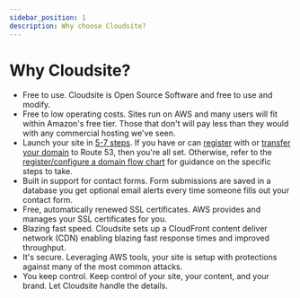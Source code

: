 ```yaml
---
sidebar_position: 1
description: Why choose Cloudsite?
---
```

# Why Cloudsite?

- <span class="callout">Free to use.</span> Cloudsite is Open Source Software and free to use and modify.
- <span class="callout">Free to low operating costs.</span> Sites run on AWS and many users will fit within Amazon's free tier. Those that don't will pay less than they would with any commercial hosting we've seen.
- <span class="callout">Launch your site in [5-7 steps](/docs/get-started/overview).</span> If you have or can [register](/docs/user-guides/domain-name-management#register-your-domain-name) with or [transfer your domain](/docs/user-guides/domain-name-management#transfer-a-domain-to-route-53) to Route 53, then you're all set. Otherwise, refer to the [register/configure a domain flow chart](/docs/get-started/register-configure-a-domain) for guidance on the specific steps to take.
- <span class="callout">Built in support for contact forms.</span> Form submissions are saved in a database you get optional email alerts every time someone fills out your contact form.
- <span class="callout">Free, automatically renewed SSL certificates.</span> AWS provides and manages your SSL certificates for you.
- <span class="callout">Blazing fast speed.</span> Cloudsite sets up a CloudFront content deliver network (CDN) enabling blazing fast response times and improved throughput.
- <span class="callout">It's secure.</span> Leveraging AWS tools, your site is setup with protections against many of the most common attacks.
- <span class="callout">You keep control.</span> Keep control of your site, your content, and your brand. Let Cloudsite handle the details.